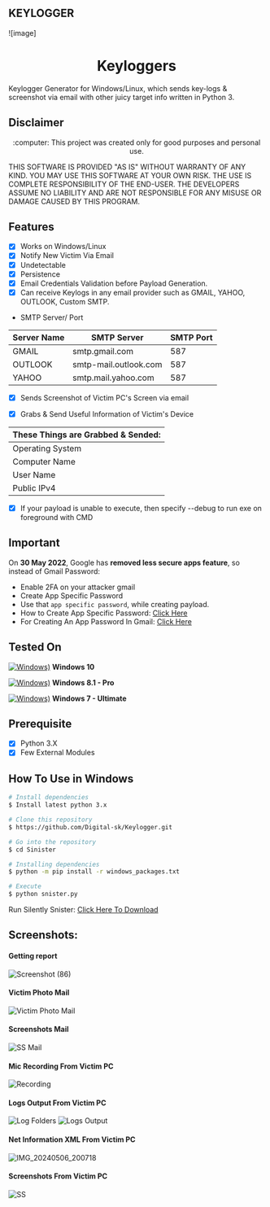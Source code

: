 ## KEYLOGGER 
![image]  
<h1 align="center">Keyloggers</h1>


 Keylogger Generator for Windows/Linux, which sends key-logs & screenshot via email with other juicy target info written in Python 3.

## Disclaimer
<p align="center">
  :computer: This project was created only for good purposes and personal use.
</p>

THIS SOFTWARE IS PROVIDED "AS IS" WITHOUT WARRANTY OF ANY KIND. YOU MAY USE THIS SOFTWARE AT YOUR OWN RISK. THE USE IS COMPLETE RESPONSIBILITY OF THE END-USER. THE DEVELOPERS ASSUME NO LIABILITY AND ARE NOT RESPONSIBLE FOR ANY MISUSE OR DAMAGE CAUSED BY THIS PROGRAM.

## Features
- [x] Works on Windows/Linux
- [x] Notify New Victim Via Email
- [x] Undetectable
- [x] Persistence
- [x] Email Credentials Validation before Payload Generation.
- [x] Can receive Keylogs in any email provider such as GMAIL, YAHOO, OUTLOOK, Custom SMTP.

* SMTP Server/ Port

| Server Name | SMTP Server | SMTP Port |
| ----------- | ----------- | --------- |
| GMAIL       | smtp.gmail.com | 587 |
| OUTLOOK     | smtp-mail.outlook.com | 587 |
| YAHOO       | smtp.mail.yahoo.com | 587 |

- [x] Sends Screenshot of Victim PC's Screen via email

- [x] Grabs & Send Useful Information of Victim's Device

| These Things are Grabbed & Sended: |
| -----------------------------------|
| Operating System |
| Computer Name    |
| User Name |
| Public IPv4 |

- [x] If your payload is unable to execute, then specify --debug to run exe on foreground with CMD

## Important
On **30 May 2022**, Google has **removed less secure apps feature**, so instead of Gmail Password:
- Enable 2FA on your attacker gmail
- Create App Specific Password
- Use that `app specific password`, while creating payload. 
- How to Create App Specific Password: [Click Here](https://support.google.com/mail/answer/185833?hl=en)
- For Creating An App Password In Gmail: [Click Here](https://myaccount.google.com/apppasswords?pli=1&rapt=AEjHL4NNBJ_HvRa3vH__Xiq87r0WIimG0hLnr2Xdf64oikZKdAh7a9POETWXYTpXWiASFwbrjItChNnCKq4Hi7oim3AMgPdQmDQauMmpgm2j01rPmBEm4sI)


## Tested On
[![Windows)](https://www.google.com/s2/favicons?domain=https://www.microsoft.com/en-in/windows/)](https://www.microsoft.com/en-in/windows/) **Windows 10**

[![Windows)](https://www.google.com/s2/favicons?domain=https://www.microsoft.com/en-in/windows/)](https://www.microsoft.com/en-in/windows/) **Windows 8.1 - Pro**

[![Windows)](https://www.google.com/s2/favicons?domain=https://www.microsoft.com/en-in/windows/)](https://www.microsoft.com/en-in/windows/) **Windows 7 - Ultimate**

## Prerequisite
- [x] Python 3.X
- [x] Few External Modules

## How To Use in Windows
```bash
# Install dependencies 
$ Install latest python 3.x

# Clone this repository
$ https://github.com/Digital-sk/Keylogger.git

# Go into the repository
$ cd Sinister

# Installing dependencies
$ python -m pip install -r windows_packages.txt

# Execute
$ python snister.py

```
Run Silently Snister: [Click Here To Download](https://drive.google.com/drive/folders/1f2h3QMN2sQccUg08sLleyIPlWnQoxDUN?usp=sharing)


## Screenshots:

#### Getting report
![Screenshot (86)](https://github.com/Er-Parag-Cyber/Snister/assets/62016806/7b2fed35-4cd4-4f84-a521-20c7d4b8d3c8)


#### Victim Photo Mail
![Victim Photo Mail](https://github.com/Er-Parag-Cyber/Snister/assets/62016806/b4482764-f7d6-4fbe-a5bd-6449ccf025b1)


#### Screenshots Mail
![SS Mail](https://github.com/Er-Parag-Cyber/Snister/assets/62016806/8ac6ab9f-e13e-4351-a733-b7dfedbf4625)


#### Mic Recording From Victim PC
![Recording](https://github.com/Er-Parag-Cyber/Snister/assets/62016806/9b26823a-bf71-4e40-ab94-6ecc950b2055)


#### Logs Output From Victim PC
![Log Folders](https://github.com/Er-Parag-Cyber/Snister/assets/62016806/aaa5268f-78e9-4261-a8eb-575650509131)
![Logs Output](https://github.com/Er-Parag-Cyber/Snister/assets/62016806/51fab0ec-6d18-43a7-8f05-bf665877e294)


#### Net Information XML From Victim PC
![IMG_20240506_200718](https://github.com/Er-Parag-Cyber/Snister/assets/62016806/5fd594ee-11aa-4600-8b9a-bbe2d74d76d2)


#### Screenshots From Victim PC
![SS](https://github.com/Er-Parag-Cyber/Snister/assets/62016806/7279f268-7dc4-48c3-a803-64ed1e5ae2fb)







